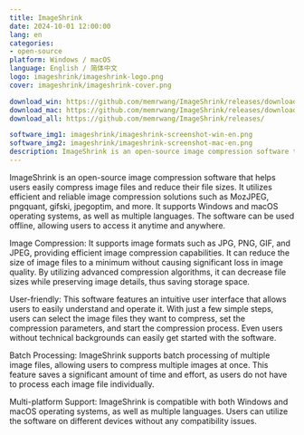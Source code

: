 ```yaml
---
title: ImageShrink
date: 2024-10-01 12:00:00
lang: en
categories:
- open-source
platform: Windows / macOS
language: English / 简体中文
logo: imageshrink/imageshrink-logo.png
cover: imageshrink/imageshrink-cover.png

download_win: https://github.com/memrwang/ImageShrink/releases/download/v1.1/ImageShrink-1.1-win_x64_x86.zip
download_mac: https://github.com/memrwang/ImageShrink/releases/download/v1.1/ImageShrink-1.1-mac.zip
download_all: https://github.com/memrwang/ImageShrink/releases/

software_img1: imageshrink/imageshrink-screenshot-win-en.png
software_img2: imageshrink/imageshrink-screenshot-mac-en.png
description: ImageShrink is an open-source image compression software that helps users easily.
---
```

ImageShrink is an open-source image compression software that helps users easily compress image files and reduce their file sizes. It utilizes efficient and reliable image compression solutions such as MozJPEG, pngquant, gifski, jpegoptim, and more. It supports Windows and macOS operating systems, as well as multiple languages. The software can be used offline, allowing users to access it anytime and anywhere.


Image Compression: It supports image formats such as JPG, PNG, GIF, and JPEG, providing efficient image compression capabilities. It can reduce the size of image files to a minimum without causing significant loss in image quality. By utilizing advanced compression algorithms, it can decrease file sizes while preserving image details, thus saving storage space.

User-friendly: This software features an intuitive user interface that allows users to easily understand and operate it. With just a few simple steps, users can select the image files they want to compress, set the compression parameters, and start the compression process. Even users without technical backgrounds can easily get started with the software.

Batch Processing: ImageShrink supports batch processing of multiple image files, allowing users to compress multiple images at once. This feature saves a significant amount of time and effort, as users do not have to process each image file individually.

Multi-platform Support: ImageShrink is compatible with both Windows and macOS operating systems, as well as multiple languages. Users can utilize the software on different devices without any compatibility issues.